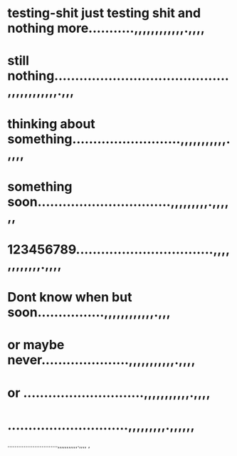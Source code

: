# testing-shit just testing shit and  nothing more...........,,,,,,,,,,,,.,,,,
# still nothing..........................................,,,,,,,,,,,,.,,,
# thinking about something..........................,,,,,,,,,,,.,,,,
# something soon................................,,,,,,,,,.,,,,,,
# 123456789.................................,,,,,,,,,,,,.,,,,
# Dont know when but soon................,,,,,,,,,,,,.,,,
# or maybe never.....................,,,,,,,,,,,.,,,,
# or .............................,,,,,,,,,,,.,,,,
# .............................,,,,,,,,,.,,,,,,
............................,,,,,,,,,,,.,,,,
,
